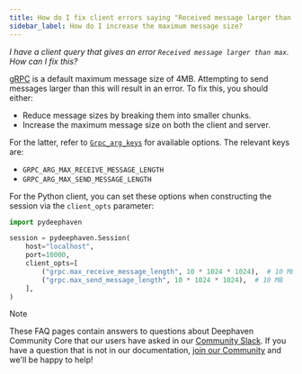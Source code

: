 ```yaml
---
title: How do I fix client errors saying "Received message larger than max"?
sidebar_label: How do I increase the maximum message size?
---
```


_I have a client query that gives an error `Received message larger than max`. How can I fix this?_

[gRPC](https://grpc.io) is a default maximum message size of 4MB. Attempting to send messages larger than this will result in an error. To fix this, you should either:

- Reduce message sizes by breaking them into smaller chunks.
- Increase the maximum message size on both the client and server.

For the latter, refer to [`Grpc_arg_keys`](https://grpc.github.io/grpc/cpp/group__grpc__arg__keys.html) for available options. The relevant keys are:

- `GRPC_ARG_MAX_RECEIVE_MESSAGE_LENGTH`
- `GRPC_ARG_MAX_SEND_MESSAGE_LENGTH`

For the Python client, you can set these options when constructing the session via the `client_opts` parameter:

```python skip-test
import pydeephaven

session = pydeephaven.Session(
    host="localhost",
    port=10000,
    client_opts=[
        ("grpc.max_receive_message_length", 10 * 1024 * 1024),  # 10 MB
        ("grpc.max_send_message_length", 10 * 1024 * 1024),  # 10 MB
    ],
)
```

> [!NOTE]
> These FAQ pages contain answers to questions about Deephaven Community Core that our users have asked in our [Community Slack](/slack). If you have a question that is not in our documentation, [join our Community](/slack) and we'll be happy to help!
